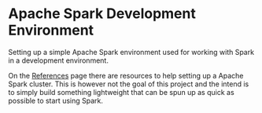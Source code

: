 # Apache Spark Development Environment
Setting up a simple Apache Spark environment used for working with Spark in a development environment.

On the [References](/wiki/References) page there are resources to help setting up a Apache Spark cluster. This is however not the goal of this project and the intend is to simply build something lightweight that can be spun up as quick as possible to start using Spark.
